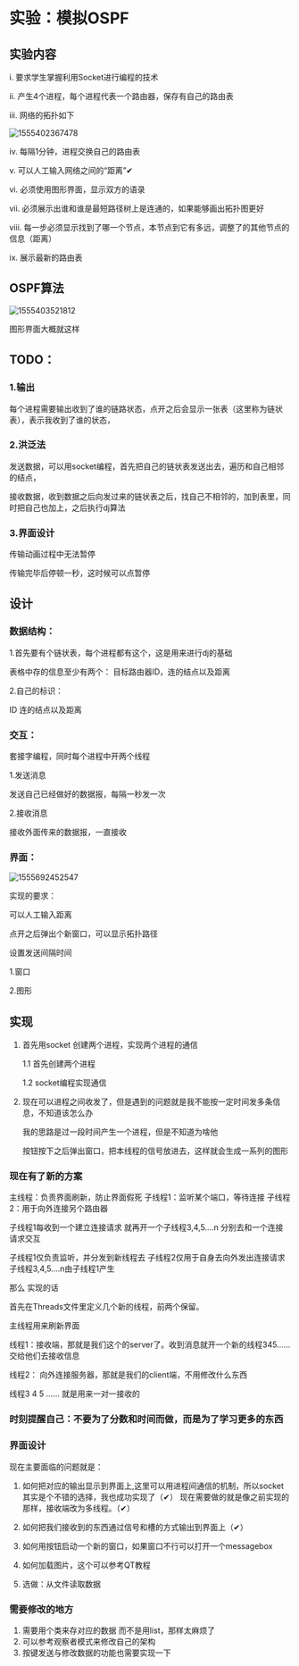 # 实验：模拟OSPF

## 实验内容

i. 要求学生掌握利用Socket进行编程的技术

ii. 产生4个进程，每个进程代表一个路由器，保存有自己的路由表

iii. 网络的拓扑如下

![1555402367478](C:\Users\14669\AppData\Roaming\Typora\typora-user-images\1555402367478.png)

iv. 每隔1分钟，进程交换自己的路由表

v. 可以人工输入网络之间的“距离”✔

vi. 必须使用图形界面，显示双方的语录

vii. 必须展示出谁和谁是最短路径树上是连通的，如果能够画出拓扑图更好

viii. 每一步必须显示找到了哪一个节点，本节点到它有多远，调整了的其他节点的信息（距离）

ix. 展示最新的路由表

## OSPF算法

![1555403521812](C:\Users\14669\AppData\Roaming\Typora\typora-user-images\1555403521812.png)



图形界面大概就这样

## TODO：

### 1.输出

每个进程需要输出收到了谁的链路状态，点开之后会显示一张表（这里称为链状表），表示我收到了谁的状态，

### 2.洪泛法

发送数据，可以用socket编程，首先把自己的链状表发送出去，遍历和自己相邻的结点，

接收数据，收到数据之后向发过来的链状表之后，找自己不相邻的，加到表里，同时把自己也加上，之后执行dj算法

### 3.界面设计

传输动画过程中无法暂停

传输完毕后停顿一秒，这时候可以点暂停



## 设计

### 数据结构：

1.首先要有个链状表，每个进程都有这个，这是用来进行dj的基础

表格中存的信息至少有两个： 目标路由器ID，连的结点以及距离

2.自己的标识：

ID 连的结点以及距离



### 交互：

套接字编程，同时每个进程中开两个线程

1.发送消息

发送自己已经做好的数据报，每隔一秒发一次

2.接收消息

接收外面传来的数据报，一直接收



### 界面：

![1555692452547](C:\Users\14669\AppData\Roaming\Typora\typora-user-images\1555692452547.png)

实现的要求：

可以人工输入距离

点开之后弹出个新窗口，可以显示拓扑路径

设置发送间隔时间



1.窗口

2.图形









## 实现

1. 首先用socket 创建两个进程，实现两个进程的通信

   1.1 首先创建两个进程

   1.2 socket编程实现通信

2. 现在可以进程之间收发了，但是遇到的问题就是我不能按一定时间发多条信息，不知道该怎么办

   我的思路是过一段时间产生一个进程，但是不知道为啥他

   

   

   按钮按下之后弹出窗口，把本线程的信号放进去，这样就会生成一系列的图形

   

   

### 现在有了新的方案

主线程：负责界面刷新，防止界面假死
子线程1：监听某个端口，等待连接
子线程2：用于向外连接另个路由器

子线程1每收到一个建立连接请求
就再开一个子线程3,4,5....n
分别去和一个连接请求交互

子线程1仅负责监听，并分发到新线程去
子线程2仅用于自身去向外发出连接请求
子线程3,4,5....n由子线程1产生

那么 实现的话

首先在Threads文件里定义几个新的线程，前两个保留。

主线程用来刷新界面

线程1：接收端，那就是我们这个的server了。收到消息就开一个新的线程345…… 交给他们去接收信息

线程2： 向外连接服务器，那就是我们的client端，不用修改什么东西

线程3 4 5 …… 就是用来一对一接收的





### 时刻提醒自己：不要为了分数和时间而做，而是为了学习更多的东西



###  界面设计

现在主要面临的问题就是：

1. 如何把对应的输出显示到界面上,这里可以用进程间通信的机制，所以socket其实是个不错的选择，我也成功实现了（✔） 现在需要做的就是像之前实现的那样，接收端改为多线程。（✔）

2. 如何把我们接收到的东西通过信号和槽的方式输出到界面上（✔）
3. 如何用按钮启动一个新的窗口，如果窗口不行可以打开一个messagebox

4. 如何加载图片，这个可以参考QT教程
5. 选做：从文件读取数据



### 需要修改的地方

1. 需要用个类来存对应的数据 而不是用list，那样太麻烦了
2. 可以参考观察者模式来修改自己的架构
3. 按键发送与修改数据的功能也需要实现一下

